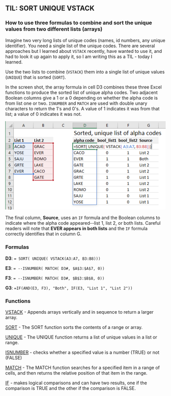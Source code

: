 ## TIL: SORT UNIQUE VSTACK

### How to use three formulas to combine and sort the unique values from two different lists (arrays)

Imagine two very long lists of unique codes (names, id numbers, any unique identifier). You need a single list of the unique codes. There are several approaches but I learned about `VSTACK` recently, have wanted to use it, and had to look it up again to apply it, so I am writing this as a TIL - today I learned.

Use the two lists to combine (`VSTACK`) them into a single list of unique values (`UNIQUE`) that is sorted (`SORT`).

In the screen shot, the array formula in cell D3 combines these three Excel functions to produce the sorted list of unique alpha codes. Two adjacent Boolean columns give a 1 or a 0 depending on whether the alpha code is from list one or two. `ISNUMBER` and `MATCH` are used with double unary characters to return the 1's and 0's. A value of 1 indicates it was from that list; a value of 0 indicates it was not.

![](/img/2024-04-03_SORT-UNIQUE-VSTACK.png "Screenshot showing the two lists and the formula combining SORT, UNIQUE, and VSTACK described in this post.")

The final column, **Source**, uses an `IF` formula and the Boolean columns to indicate where the alpha code appeared--list 1, list 2, or both lists. Careful readers will note that **EVER appears in both lists** and the `IF` formula correctly identifies that in column G.


### Formulas

**D3**: `= SORT( UNIQUE( VSTACK(A3:A7, B3:B8)))`

**E3**: `= --ISNUMBER( MATCH( D3#, $A$3:$A$7, 0))`

**F3**: `= --ISNUMBER( MATCH( D3#, $B$3:$B$8, 0))`

**G3**: `=IF(AND(E3, F3), "Both", IF(E3, "List 1", "List 2"))`


### Functions

[VSTACK](https://support.microsoft.com/en-us/office/vstack-function-a4b86897-be0f-48fc-adca-fcc10d795a9c) - Appends arrays vertically and in sequence to return a larger array.

[SORT](https://support.microsoft.com/en-us/office/sort-function-22f63bd0-ccc8-492f-953d-c20e8e44b86c) - The SORT function sorts the contents of a range or array. 

[UNIQUE](https://support.microsoft.com/en-us/office/unique-function-c5ab87fd-30a3-4ce9-9d1a-40204fb85e1e) - The UNIQUE function returns a list of unique values in a list or range. 

[ISNUMBER](https://support.microsoft.com/en-us/office/is-functions-0f2d7971-6019-40a0-a171-f2d869135665) - checks whether a specified value is a number (TRUE) or not (FALSE)

[MATCH](https://support.microsoft.com/en-us/office/match-function-e8dffd45-c762-47d6-bf89-533f4a37673a) - The MATCH function searches for a specified item in a range of cells, and then returns the relative position of that item in the range.

[IF](https://support.microsoft.com/en-us/office/if-function-69aed7c9-4e8a-4755-a9bc-aa8bbff73be2) - makes logical comparisons and can have two results, one if the comparison is TRUE and the other if the comparison is FALSE.
